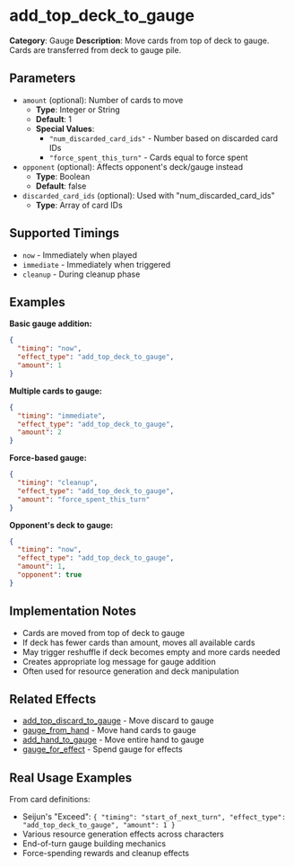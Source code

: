# add_top_deck_to_gauge

**Category**: Gauge
**Description**: Move cards from top of deck to gauge. Cards are transferred from deck to gauge pile.

## Parameters

- `amount` (optional): Number of cards to move
  - **Type**: Integer or String
  - **Default**: 1
  - **Special Values**:
    - `"num_discarded_card_ids"` - Number based on discarded card IDs
    - `"force_spent_this_turn"` - Cards equal to force spent
- `opponent` (optional): Affects opponent's deck/gauge instead
  - **Type**: Boolean
  - **Default**: false
- `discarded_card_ids` (optional): Used with "num_discarded_card_ids"
  - **Type**: Array of card IDs

## Supported Timings

- `now` - Immediately when played
- `immediate` - Immediately when triggered
- `cleanup` - During cleanup phase

## Examples

**Basic gauge addition:**
```json
{
  "timing": "now",
  "effect_type": "add_top_deck_to_gauge",
  "amount": 1
}
```

**Multiple cards to gauge:**
```json
{
  "timing": "immediate",
  "effect_type": "add_top_deck_to_gauge",
  "amount": 2
}
```

**Force-based gauge:**
```json
{
  "timing": "cleanup",
  "effect_type": "add_top_deck_to_gauge",
  "amount": "force_spent_this_turn"
}
```

**Opponent's deck to gauge:**
```json
{
  "timing": "now",
  "effect_type": "add_top_deck_to_gauge",
  "amount": 1,
  "opponent": true
}
```

## Implementation Notes

- Cards are moved from top of deck to gauge
- If deck has fewer cards than amount, moves all available cards
- May trigger reshuffle if deck becomes empty and more cards needed
- Creates appropriate log message for gauge addition
- Often used for resource generation and deck manipulation

## Related Effects

- [add_top_discard_to_gauge](add_top_discard_to_gauge.md) - Move discard to gauge
- [gauge_from_hand](gauge_from_hand.md) - Move hand cards to gauge
- [add_hand_to_gauge](add_hand_to_gauge.md) - Move entire hand to gauge
- [gauge_for_effect](gauge_for_effect.md) - Spend gauge for effects

## Real Usage Examples

From card definitions:
- Seijun's "Exceed": `{ "timing": "start_of_next_turn", "effect_type": "add_top_deck_to_gauge", "amount": 1 }`
- Various resource generation effects across characters
- End-of-turn gauge building mechanics
- Force-spending rewards and cleanup effects